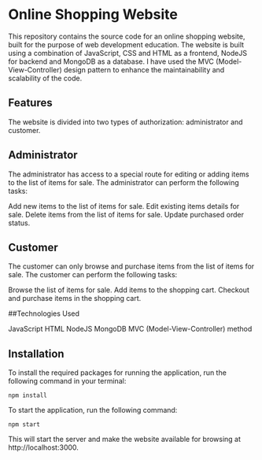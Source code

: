 # Online Shopping Website

This repository contains the source code for an online shopping website, built for the purpose of web development education. The website is built using a combination of JavaScript, CSS and HTML as a frontend, NodeJS for backend and MongoDB as a database. I have used the MVC (Model-View-Controller) design pattern to enhance the maintainability and scalability of the code.

## Features
The website is divided into two types of authorization: administrator and customer.

## Administrator 
The administrator has access to a special route for editing or adding items to the list of items for sale. The administrator can perform the following tasks:

Add new items to the list of items for sale.
Edit existing items details for sale.
Delete items from the list of items for sale.
Update purchased order status.

## Customer
The customer can only browse and purchase items from the list of items for sale. The customer can perform the following tasks:

Browse the list of items for sale.
Add items to the shopping cart.
Checkout and purchase items in the shopping cart.

##Technologies Used

JavaScript
HTML
NodeJS
MongoDB
MVC (Model-View-Controller) method

## Installation
To install the required packages for running the application, run the following command in your terminal:
```
npm install 
```

To start the application, run the following command:
```
npm start 
```
This will start the server and make the website available for browsing at http://localhost:3000.
